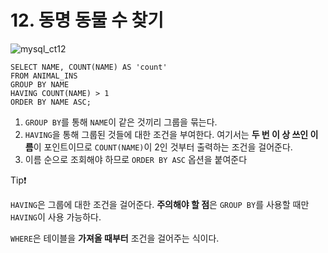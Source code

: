 # 12. 동명 동물 수 찾기

![mysql_ct12](/Users/choibyeonghwi/Desktop/스크린샷/코딩테스트/mysql_ct12.png)

```mysql
SELECT NAME, COUNT(NAME) AS 'count'
FROM ANIMAL_INS
GROUP BY NAME
HAVING COUNT(NAME) > 1
ORDER BY NAME ASC;
```

1. `GROUP BY`를 통해 `NAME`이 같은 것끼리 그룹을 묶는다.
2. `HAVING`을 통해 그룹된 것들에 대한 조건을 부여한다. 여기서는 **두 번 이 상 쓰인 이름**이 포인트이므로 `COUNT(NAME)`이 2인 것부터 출력하는 조건을 걸어준다.
3. 이름 순으로 조회해야 하므로 `ORDER BY ASC` 옵션을 붙여준다

Tip❗️

`HAVING`은 그룹에 대한 조건을 걸어준다. **주의해야 할 점**은 `GROUP BY`를 사용할 때만 `HAVING`이 사용 가능하다.<br>

`WHERE`은 테이블을 **가져올 때부터** 조건을 걸어주는 식이다. 